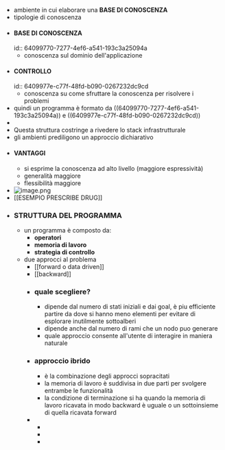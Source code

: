 - ambiente in cui elaborare una **BASE DI CONOSCENZA**
- tipologie di conoscenza
- #### BASE DI CONOSCENZA
  id:: 64099770-7277-4ef6-a541-193c3a25094a
	- conoscenza sul dominio dell'applicazione
- #### CONTROLLO
  id:: 6409977e-c77f-48fd-b090-0267232dc9cd
	- conoscenza su come sfruttare la conoscenza per risolvere i problemi
- quindi un programma è formato da ((64099770-7277-4ef6-a541-193c3a25094a)) e ((6409977e-c77f-48fd-b090-0267232dc9cd))
-
- Questa struttura costringe a rivedere lo stack infrastrutturale
- gli ambienti prediligono un approccio dichiarativo
- #### VANTAGGI
	- si esprime la conoscenza ad alto livello (maggiore espressività)
	- generalità maggiore
	- flessibilità maggiore
- ![image.png](../assets/image_1678436168256_0.png)
- [[ESEMPIO PRESCRIBE DRUG]]
- ### STRUTTURA DEL PROGRAMMA
	- un programma è composto da:
		- **operatori**
		- **memoria di lavoro**
		- **strategia di controllo**
	- due approcci al problema
		- [[forward o data driven]]
		- [[backward]]
		- ### quale scegliere?
			- dipende dal numero di stati iniziali e dai goal, è piu efficiente partire da dove si hanno meno elementi per evitare di esplorare inutilmente sottoalberi
			- dipende anche dal numero di rami che un nodo puo generare
			- quale approccio consente all'utente di interagire in maniera naturale
		- ### approccio ibrido
			- è la combinazione degli approcci sopracitati
			- la memoria di lavoro è suddivisa in due parti per svolgere entrambe le funzionalità
			- la condizione di terminazione si ha quando la memoria di lavoro ricavata in modo backward è uguale o un sottoinsieme di quella ricavata forward
		-
			-
			-
			-

